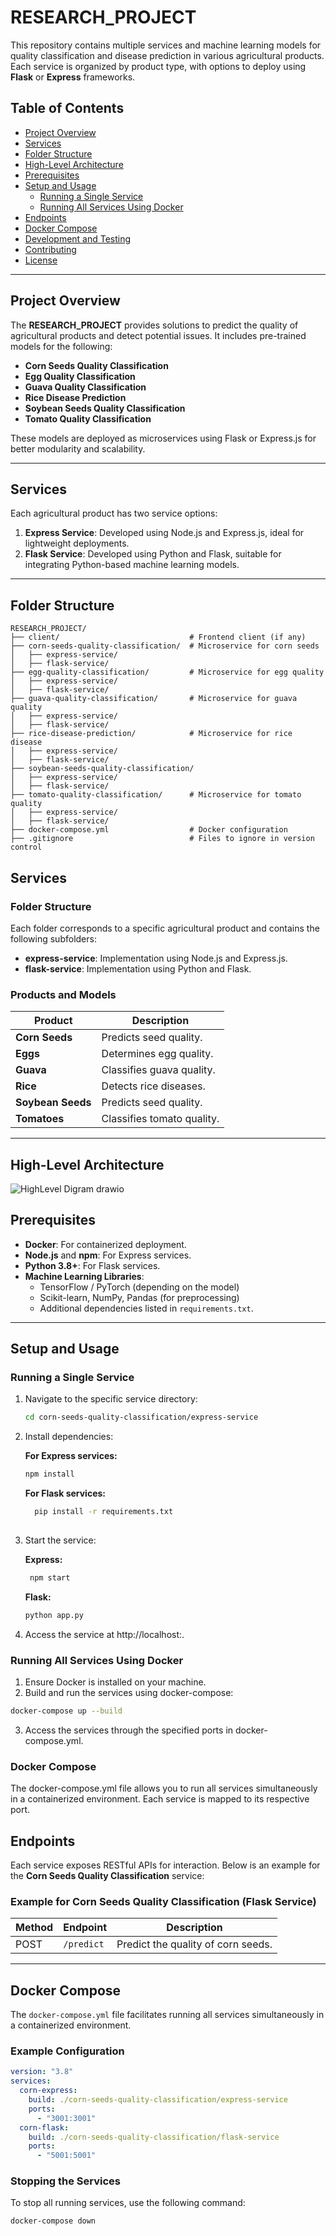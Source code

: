 # RESEARCH_PROJECT

This repository contains multiple services and machine learning models for quality classification and disease prediction in various agricultural products. Each service is organized by product type, with options to deploy using **Flask** or **Express** frameworks.

## Table of Contents

- [Project Overview](#project-overview)
- [Services](#services)
- [Folder Structure](#folder-structure)
- [High-Level Architecture](#high-level-architecture)
- [Prerequisites](#prerequisites)
- [Setup and Usage](#setup-and-usage)
  - [Running a Single Service](#running-a-single-service)
  - [Running All Services Using Docker](#running-all-services-using-docker)
- [Endpoints](#endpoints)
- [Docker Compose](#docker-compose)
- [Development and Testing](#development-and-testing)
- [Contributing](#contributing)
- [License](#license)

---

## Project Overview

The **RESEARCH_PROJECT** provides solutions to predict the quality of agricultural products and detect potential issues. It includes pre-trained models for the following:

- **Corn Seeds Quality Classification**
- **Egg Quality Classification**
- **Guava Quality Classification**
- **Rice Disease Prediction**
- **Soybean Seeds Quality Classification**
- **Tomato Quality Classification**

These models are deployed as microservices using Flask or Express.js for better modularity and scalability.

---

## Services

Each agricultural product has two service options:

1. **Express Service**: Developed using Node.js and Express.js, ideal for lightweight deployments.
2. **Flask Service**: Developed using Python and Flask, suitable for integrating Python-based machine learning models.

---

## Folder Structure

```plaintext
RESEARCH_PROJECT/
├── client/                             # Frontend client (if any)
├── corn-seeds-quality-classification/  # Microservice for corn seeds
│   ├── express-service/
│   ├── flask-service/
├── egg-quality-classification/         # Microservice for egg quality
│   ├── express-service/
│   ├── flask-service/
├── guava-quality-classification/       # Microservice for guava quality
│   ├── express-service/
│   ├── flask-service/
├── rice-disease-prediction/            # Microservice for rice disease
│   ├── express-service/
│   ├── flask-service/
├── soybean-seeds-quality-classification/
│   ├── express-service/
│   ├── flask-service/
├── tomato-quality-classification/      # Microservice for tomato quality
│   ├── express-service/
│   ├── flask-service/
├── docker-compose.yml                  # Docker configuration
├── .gitignore                          # Files to ignore in version control

```

## Services

### Folder Structure
Each folder corresponds to a specific agricultural product and contains the following subfolders:

- **express-service**: Implementation using Node.js and Express.js.
- **flask-service**: Implementation using Python and Flask.

### Products and Models

| Product                         | Description                      |
|---------------------------------|----------------------------------|
| **Corn Seeds**                  | Predicts seed quality.           |
| **Eggs**                        | Determines egg quality.          |
| **Guava**                       | Classifies guava quality.        |
| **Rice**                        | Detects rice diseases.           |
| **Soybean Seeds**               | Predicts seed quality.           |
| **Tomatoes**                    | Classifies tomato quality.       |

---

## High-Level Architecture

![HighLevel Digram drawio](https://github.com/user-attachments/assets/fee427d3-de7e-480c-a25d-71914d7c7186)


## Prerequisites

- **Docker**: For containerized deployment.
- **Node.js** and **npm**: For Express services.
- **Python 3.8+**: For Flask services.
- **Machine Learning Libraries**:
  - TensorFlow / PyTorch (depending on the model)
  - Scikit-learn, NumPy, Pandas (for preprocessing)
  - Additional dependencies listed in `requirements.txt`.

---

## Setup and Usage

### Running a Single Service

1. Navigate to the specific service directory:
   ```bash
   cd corn-seeds-quality-classification/express-service

2. Install dependencies:

   **For Express services:**
    ```bash
    npm install
    ```

   **For Flask services:**
    ```bash
      pip install -r requirements.txt
      
3. Start the service:

    **Express:**
     ```bash
      npm start
    ```
    **Flask:**
     ```bash
    python app.py
    ```
4. Access the service at http://localhost:<PORT>.


### Running All Services Using Docker

1. Ensure Docker is installed on your machine.
2. Build and run the services using docker-compose:
  ```bash
  docker-compose up --build
```
3. Access the services through the specified ports in docker-compose.yml.

### Docker Compose
The docker-compose.yml file allows you to run all services simultaneously in a containerized environment. Each service is mapped to its respective port.


## Endpoints

Each service exposes RESTful APIs for interaction. Below is an example for the **Corn Seeds Quality Classification** service:

### Example for Corn Seeds Quality Classification (Flask Service)

| Method | Endpoint   | Description                                |
|--------|------------|--------------------------------------------|
| POST   | `/predict` | Predict the quality of corn seeds.         |

---

## Docker Compose

The `docker-compose.yml` file facilitates running all services simultaneously in a containerized environment.

### Example Configuration

```yaml
version: "3.8"
services:
  corn-express:
    build: ./corn-seeds-quality-classification/express-service
    ports:
      - "3001:3001"
  corn-flask:
    build: ./corn-seeds-quality-classification/flask-service
    ports:
      - "5001:5001"
  ```

### Stopping the Services
To stop all running services, use the following command:
```bash
docker-compose down
